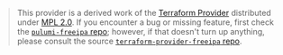 > This provider is a derived work of the [Terraform Provider](https://github.com/terraform-providers/terraform-provider-freeipa)
> distributed under [MPL 2.0](https://www.mozilla.org/en-US/MPL/2.0/). If you encounter a bug or missing feature,
> first check the [`pulumi-freeipa` repo](/issues); however, if that doesn't turn up anything,
> please consult the source [`terraform-provider-freeipa` repo](https://github.com/terraform-providers/terraform-provider-freeipa/issues).
